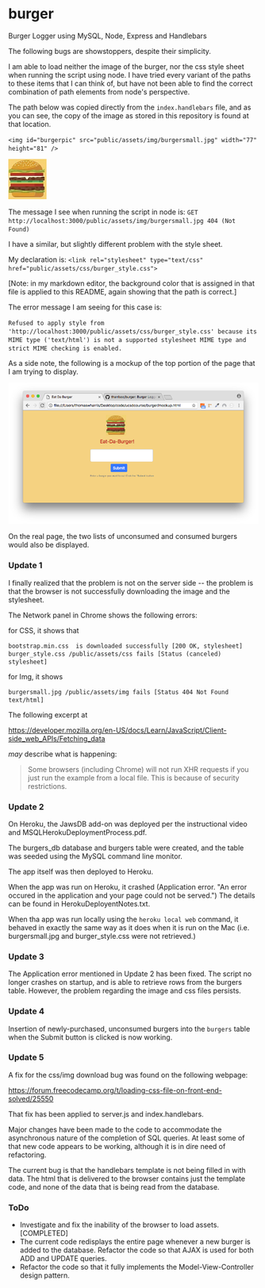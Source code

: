 # burger
Burger Logger using MySQL, Node, Express and Handlebars

The following bugs are showstoppers, despite their simplicity.

I am able to load neither the image of the burger, nor the css style sheet when running the script using node. I have tried every variant of the paths to these items that I can think of, but have not been able to find the correct combination of path elements from node's perspective.

The path below was copied directly from the `index.handlebars` file, and as you can see, the copy of the image as stored in this repository is found at that location.

`<img id="burgerpic" src="public/assets/img/burgersmall.jpg" width="77" height="81" />`

<img id="burgerpic" src="public/assets/img/burgersmall.jpg" width="77" height="81" />

The message I see when running the script in node is:
`GET http://localhost:3000/public/assets/img/burgersmall.jpg 404 (Not Found)`

I have a similar, but slightly different problem with the style sheet.

My declaration is:
`<link rel="stylesheet" type="text/css" href="public/assets/css/burger_style.css">`

<link rel="stylesheet" type="text/css" href="public/assets/css/burger_style.css">

[Note: in my markdown editor, the background color that is assigned in that file is applied to this README, again showing that the path is correct.]

The error message I am seeing for this case is:

`Refused to apply style from 'http://localhost:3000/public/assets/css/burger_style.css'
because its MIME type ('text/html') is not a supported stylesheet MIME type
and strict MIME checking is enabled.`

As a side note, the following is a mockup of the top portion of the page that I am trying to display.

![Screenshot showing the Eat Da Burger Mockup Page](screenshots/EatDaBurgerMockup.png "Eat Da Burger Mockup")

On the real page, the two lists of unconsumed and consumed burgers would also be displayed.

### Update 1

I finally realized that the problem is not on the server side -- the problem is that the browser is not successfully downloading the image and the stylesheet.

The Network panel in Chrome shows the following errors:

for CSS, it shows that  

    bootstrap.min.css  is downloaded successfully [200 OK, stylesheet]    
    burger_style.css /public/assets/css fails [Status (canceled) stylesheet]

for Img, it shows  

    burgersmall.jpg /public/assets/img fails [Status 404 Not Found text/html]

The following excerpt at  

  <https://developer.mozilla.org/en-US/docs/Learn/JavaScript/Client-side_web_APIs/Fetching_data>

*may* describe what is happening:

>Some browsers (including Chrome) will not run XHR requests if you just run the example from a local file. This is because of security restrictions.


### Update 2

On Heroku, the JawsDB add-on was deployed per the instructional video and MSQLHerokuDeploymentProcess.pdf. 

The burgers_db database and burgers table were created, and the table was seeded using the MySQL command line monitor.

The app itself was then deployed to Heroku.

When the app was run on Heroku, it crashed (Application error. "An error occured in the application and your page could not be served.") The details can be found in HerokuDeployentNotes.txt.

When tha app was run locally using the `heroku local web` command, it behaved in exactly the same way as it does when it is run on the Mac (i.e. burgersmall.jpg and burger_style.css were not retrieved.)


### Update 3

The Application error mentioned in Update 2 has been fixed. The script no longer crashes on startup, and is able to retrieve rows from the burgers table. However, the problem regarding the image and css files persists.


### Update 4

Insertion of newly-purchased, unconsumed burgers into the `burgers` table when the Submit button is clicked is now working.

### Update 5

A fix for the css/img download bug was found on the following webpage:

<https://forum.freecodecamp.org/t/loading-css-file-on-front-end-solved/25550>

That fix has been applied to server.js and index.handlebars.

Major changes have been made to the code to accommodate the asynchronous nature of the completion of SQL queries. At least some of that new code appears to be working, although it is in dire need of refactoring.

The current bug is that the handlebars template is not being filled in with data. The html that is delivered to the browser contains just the template code, and none of the data that is being read from the database.


### ToDo

* Investigate and fix the inability of the browser to load assets.  [COMPLETED]
* The current code redisplays the entire page whenever a new burger is added to the database. Refactor the code so that AJAX is used for both ADD and UPDATE queries.
* Refactor the code so that it fully implements the Model-View-Controller design pattern.